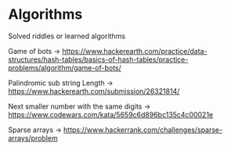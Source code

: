 # Algorithms
Solved riddles or learned algorithms

Game of bots -> https://www.hackerearth.com/practice/data-structures/hash-tables/basics-of-hash-tables/practice-problems/algorithm/game-of-bots/

Palindromic sub string Length -> https://www.hackerearth.com/submission/26321814/

Next smaller number with the same digits -> https://www.codewars.com/kata/5659c6d896bc135c4c00021e

Sparse arrays -> https://www.hackerrank.com/challenges/sparse-arrays/problem
